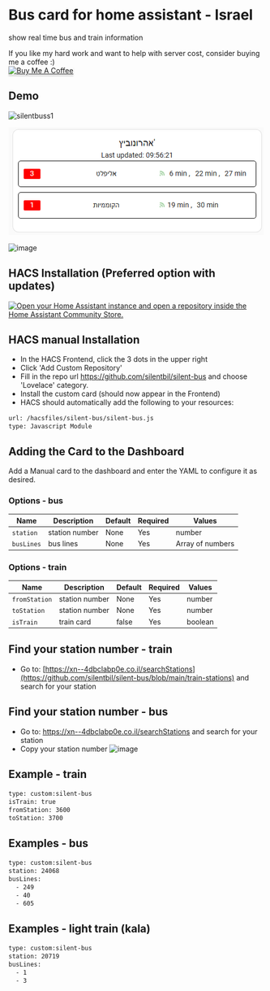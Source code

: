 # Bus card for home assistant - Israel
show real time bus and train information

If you like my hard work and want to help with server cost, consider buying me a coffee :)<br>
<a href="https://www.buymeacoffee.com/silentbil" target="_blank"><img src="https://www.buymeacoffee.com/assets/img/custom_images/orange_img.png" alt="Buy Me A Coffee" style="height: 41px !important;width: 174px !important;box-shadow: 0px 3px 2px 0px rgba(190, 190, 190, 0.5) !important;-webkit-box-shadow: 0px 3px 2px 0px rgba(190, 190, 190, 0.5) !important;" ></a>


## Demo

![silentbuss1](https://user-images.githubusercontent.com/10948399/235174037-5a644b38-eece-475d-b9bf-6b88140e622f.png)

![img.png](light.png)

![image](https://github.com/silentbil/silent-bus/assets/10948399/8a05ab7c-a5ef-4b18-a735-27b5a07d5032)



## HACS Installation (Preferred option with updates)

<a href="https://my.home-assistant.io/redirect/hacs_repository/?owner=silentbil&repository=silent-bus&category=plugin" target="_blank"><img src="https://my.home-assistant.io/badges/hacs_repository.svg" alt="Open your Home Assistant instance and open a repository inside the Home Assistant Community Store." /></a>

## HACS manual Installation 
 - In the HACS Frontend, click the 3 dots in the upper right
 - Click 'Add Custom Repository'
 - Fill in the repo url https://github.com/silentbil/silent-bus and choose 'Lovelace' category.
 - Install the custom card (should now appear in the Frontend)
 - HACS should automatically add the following to your resources:
```
url: /hacsfiles/silent-bus/silent-bus.js
type: Javascript Module
```

## Adding the Card to the Dashboard
Add a Manual card to the dashboard and enter the YAML to configure it as desired.

### Options - bus
| Name | Description | Default | Required |  Values |
| --- | --- | --- | --- | --- |
| `station` | station number | None | Yes  | number |
| `busLines` | bus lines | None | Yes | Array of numbers |

### Options - train
| Name | Description | Default | Required |  Values |
| --- | --- | --- | --- | --- |
| `fromStation` | station number | None | Yes  | number |
| `toStation` | station number | None | Yes  | number |
| `isTrain` | train card | false | Yes  | boolean |

## Find your station number - train

* Go to: [https://xn--4dbclabp0e.co.il/searchStations](https://github.com/silentbil/silent-bus/blob/main/train-stations) and search for your station

## Find your station number - bus

* Go to: https://xn--4dbclabp0e.co.il/searchStations and search for your station
* Copy your station number
![image](https://user-images.githubusercontent.com/10948399/235173621-064ea677-024d-4741-ac97-7d94335edee9.png)


## Example - train

```
type: custom:silent-bus
isTrain: true
fromStation: 3600
toStation: 3700
```

## Examples - bus

```
type: custom:silent-bus
station: 24068
busLines:
  - 249
  - 40
  - 605
```

## Examples - light train (kala)

```
type: custom:silent-bus
station: 20719
busLines:
  - 1
  - 3
```
